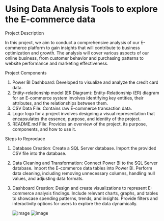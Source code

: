 
# Using Data Analysis Tools to explore the E-commerce data

Project Description

In this project, we aim to conduct a comprehensive analysis of our E-commerce platform to gain insights that will contribute to business optimization and growth. The analysis will cover various aspects of our online business, from customer behavior and purchasing patterns to website performance and marketing effectiveness.

Project Components

1. Power BI Dashboard: Developed to visualize and analyze the credit card data.
2. Entity–relationship model (ER Diagram): Entity-Relationship (ER) diagram for an E-commerce system involves identifying key entities, their attributes, and the relationships between them.
3. CSV Data File: Contains raw E-commerce transaction data.
4. Logo: logo for a project involves designing a visual representation that encapsulates the essence, purpose, and identity of the project. 
5. README.md File: Provides an overview of the project, its purpose, components, and how to use it.

Steps to Reproduce

1. Database Creation:
    Create a SQL Server database.
    Import the provided CSV file into the database.
2. Data Cleaning and Transformation:
    Connect Power BI to the SQL Server database.
    Import the E-commerce data tables into Power BI.
    Perform data cleaning, including removing unnecessary columns, handling null values, and adjusting data formats.
3. Dashboard Creation:
    Design and create visualizations to represent E-commerce analysis findings.
    Include relevant charts, graphs, and tables to showcase spending patterns, trends, and insights.
    Provide filters and interactivity options for users to explore the data dynamically.

   ![image](https://github.com/rraghavs/E-Commerce-analysis/assets/156885378/bd2833ce-3bf8-4fe8-bc5e-e827db33cc63)
   ![image](https://github.com/rraghavs/E-Commerce-analysis/assets/156885378/ce746394-4418-43bb-b997-ec3a664691c9)



